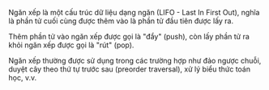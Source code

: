 ﻿Ngăn xếp là một cấu trúc dữ liệu dạng ngăn (LIFO - Last In First Out),
nghĩa là phần tử cuối cùng được thêm vào là phần tử đầu tiên được lấy ra.

Thêm phần tử vào ngăn xếp được gọi là "đẩy" (push), 
còn lấy phần tử ra khỏi ngăn xếp được gọi là "rút" (pop).

Ngăn xếp thường được sử dụng trong các trường hợp như đảo ngược chuỗi,
duyệt cây theo thứ tự trước sau (preorder traversal),
xử lý biểu thức toán học, v.v.